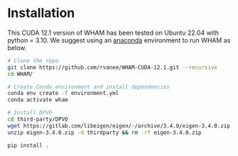 # Installation

This CUDA 12.1 version of WHAM has been tested on Ubuntu 22.04 with python = 3.10. We suggest using an [anaconda](https://www.anaconda.com/) environment to run WHAM as below.

```bash
# Clone the repo
git clone https://github.com/rvanee/WHAM-CUDA-12.1.git --recursive
cd WHAM/

# Create Conda environment and install dependencies
conda env create -f environment.yml
conda activate wham

# Install DPVO
cd third-party/DPVO
wget https://gitlab.com/libeigen/eigen/-/archive/3.4.0/eigen-3.4.0.zip
unzip eigen-3.4.0.zip -d thirdparty && rm -rf eigen-3.4.0.zip

pip install .
```
